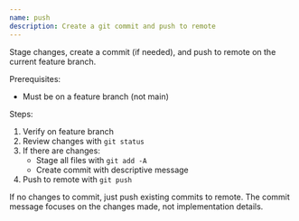 ```yaml
---
name: push
description: Create a git commit and push to remote
---
```


Stage changes, create a commit (if needed), and push to remote on the current feature branch.

Prerequisites:
- Must be on a feature branch (not main)

Steps:
1. Verify on feature branch
2. Review changes with `git status`
3. If there are changes:
   - Stage all files with `git add -A`
   - Create commit with descriptive message
4. Push to remote with `git push`

If no changes to commit, just push existing commits to remote.
The commit message focuses on the changes made, not implementation details.